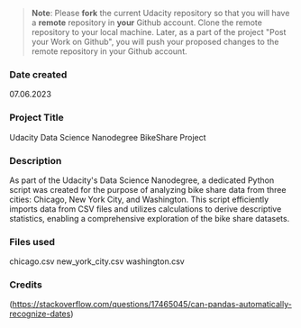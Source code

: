 >**Note**: Please **fork** the current Udacity repository so that you will have a **remote** repository in **your** Github account. Clone the remote repository to your local machine. Later, as a part of the project "Post your Work on Github", you will push your proposed changes to the remote repository in your Github account.

### Date created
07.06.2023

### Project Title
 Udacity Data Science Nanodegree BikeShare Project

### Description
As part of the Udacity's Data Science Nanodegree, a dedicated Python script was created for the purpose of analyzing bike share data from three cities: Chicago, New York City, and Washington. This script efficiently imports data from CSV files and utilizes calculations to derive descriptive statistics, enabling a comprehensive exploration of the bike share datasets.

### Files used
chicago.csv
new_york_city.csv
washington.csv

### Credits
(https://stackoverflow.com/questions/17465045/can-pandas-automatically-recognize-dates)


